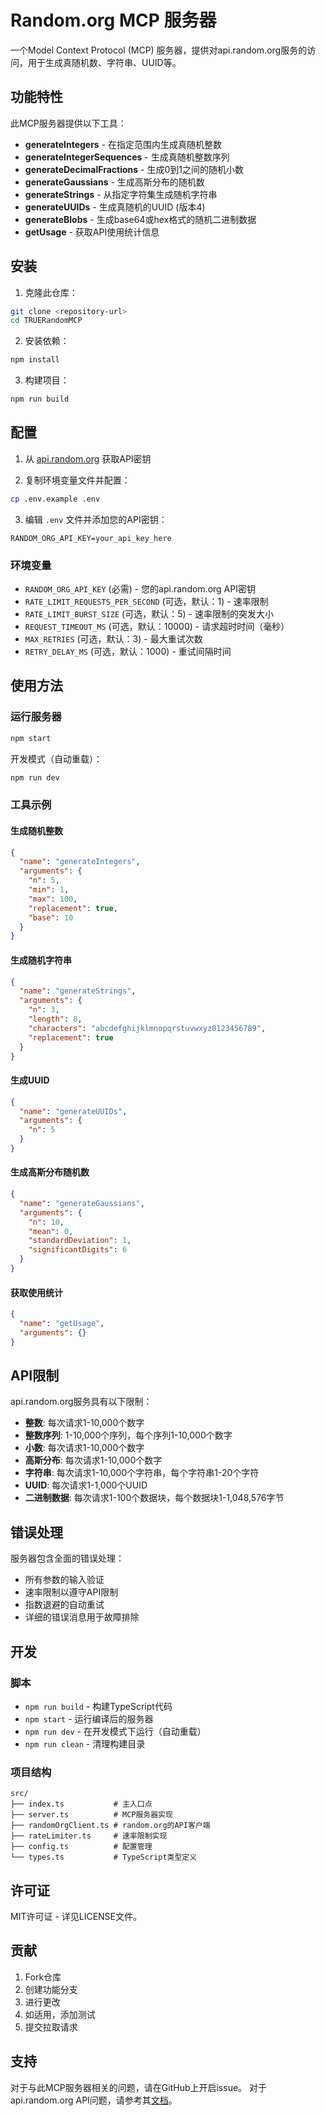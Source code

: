 # Random.org MCP 服务器

一个Model Context Protocol (MCP) 服务器，提供对api.random.org服务的访问，用于生成真随机数、字符串、UUID等。

## 功能特性

此MCP服务器提供以下工具：

- **generateIntegers** - 在指定范围内生成真随机整数
- **generateIntegerSequences** - 生成真随机整数序列
- **generateDecimalFractions** - 生成0到1之间的随机小数
- **generateGaussians** - 生成高斯分布的随机数
- **generateStrings** - 从指定字符集生成随机字符串
- **generateUUIDs** - 生成真随机的UUID (版本4)
- **generateBlobs** - 生成base64或hex格式的随机二进制数据
- **getUsage** - 获取API使用统计信息

## 安装

1. 克隆此仓库：
```bash
git clone <repository-url>
cd TRUERandomMCP
```

2. 安装依赖：
```bash
npm install
```

3. 构建项目：
```bash
npm run build
```

## 配置

1. 从 [api.random.org](https://api.random.org/api-keys/beta) 获取API密钥

2. 复制环境变量文件并配置：
```bash
cp .env.example .env
```

3. 编辑 `.env` 文件并添加您的API密钥：
```env
RANDOM_ORG_API_KEY=your_api_key_here
```

### 环境变量

- `RANDOM_ORG_API_KEY` (必需) - 您的api.random.org API密钥
- `RATE_LIMIT_REQUESTS_PER_SECOND` (可选，默认：1) - 速率限制
- `RATE_LIMIT_BURST_SIZE` (可选，默认：5) - 速率限制的突发大小
- `REQUEST_TIMEOUT_MS` (可选，默认：10000) - 请求超时时间（毫秒）
- `MAX_RETRIES` (可选，默认：3) - 最大重试次数
- `RETRY_DELAY_MS` (可选，默认：1000) - 重试间隔时间

## 使用方法

### 运行服务器

```bash
npm start
```

开发模式（自动重载）：
```bash
npm run dev
```

### 工具示例

#### 生成随机整数
```json
{
  "name": "generateIntegers",
  "arguments": {
    "n": 5,
    "min": 1,
    "max": 100,
    "replacement": true,
    "base": 10
  }
}
```

#### 生成随机字符串
```json
{
  "name": "generateStrings",
  "arguments": {
    "n": 3,
    "length": 8,
    "characters": "abcdefghijklmnopqrstuvwxyz0123456789",
    "replacement": true
  }
}
```

#### 生成UUID
```json
{
  "name": "generateUUIDs",
  "arguments": {
    "n": 5
  }
}
```

#### 生成高斯分布随机数
```json
{
  "name": "generateGaussians",
  "arguments": {
    "n": 10,
    "mean": 0,
    "standardDeviation": 1,
    "significantDigits": 6
  }
}
```

#### 获取使用统计
```json
{
  "name": "getUsage",
  "arguments": {}
}
```

## API限制

api.random.org服务具有以下限制：

- **整数**: 每次请求1-10,000个数字
- **整数序列**: 1-10,000个序列，每个序列1-10,000个数字
- **小数**: 每次请求1-10,000个数字
- **高斯分布**: 每次请求1-10,000个数字
- **字符串**: 每次请求1-10,000个字符串，每个字符串1-20个字符
- **UUID**: 每次请求1-1,000个UUID
- **二进制数据**: 每次请求1-100个数据块，每个数据块1-1,048,576字节

## 错误处理

服务器包含全面的错误处理：

- 所有参数的输入验证
- 速率限制以遵守API限制
- 指数退避的自动重试
- 详细的错误消息用于故障排除

## 开发

### 脚本

- `npm run build` - 构建TypeScript代码
- `npm start` - 运行编译后的服务器
- `npm run dev` - 在开发模式下运行（自动重载）
- `npm run clean` - 清理构建目录

### 项目结构

```
src/
├── index.ts           # 主入口点
├── server.ts          # MCP服务器实现
├── randomOrgClient.ts # random.org的API客户端
├── rateLimiter.ts     # 速率限制实现
├── config.ts          # 配置管理
└── types.ts           # TypeScript类型定义
```

## 许可证

MIT许可证 - 详见LICENSE文件。

## 贡献

1. Fork仓库
2. 创建功能分支
3. 进行更改
4. 如适用，添加测试
5. 提交拉取请求

## 支持

对于与此MCP服务器相关的问题，请在GitHub上开启issue。
对于api.random.org API问题，请参考其[文档](https://api.random.org/json-rpc/4)。
